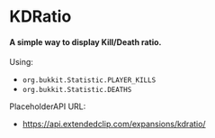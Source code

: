 # KDRatio
#### A simple way to display Kill/Death ratio.

Using:
* `org.bukkit.Statistic.PLAYER_KILLS`
* `org.bukkit.Statistic.DEATHS`

PlaceholderAPI URL:
* <https://api.extendedclip.com/expansions/kdratio/>
